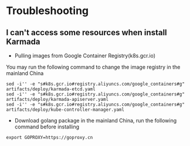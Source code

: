 # Troubleshooting

## I can't access some resources when install Karmada

- Pulling images from Google Container Registry(k8s.gcr.io)

You may run the following command to change the image registry in the mainland China
```shell
sed -i'' -e "s#k8s.gcr.io#registry.aliyuncs.com/google_containers#g" artifacts/deploy/karmada-etcd.yaml
sed -i'' -e "s#k8s.gcr.io#registry.aliyuncs.com/google_containers#g" artifacts/deploy/karmada-apiserver.yaml
sed -i'' -e "s#k8s.gcr.io#registry.aliyuncs.com/google_containers#g" artifacts/deploy/kube-controller-manager.yaml
```  
- Download golang package in the mainland China, run the following command before installing
```shell
export GOPROXY=https://goproxy.cn